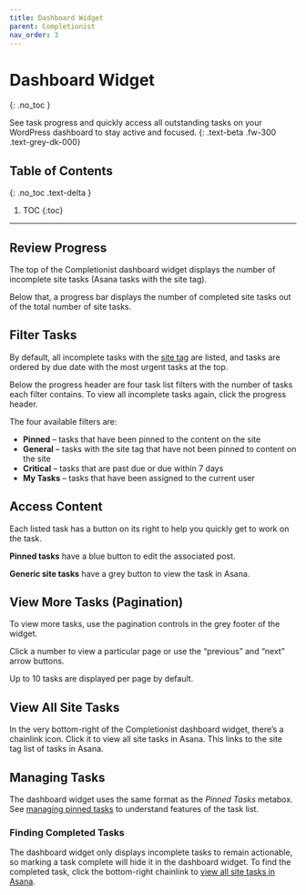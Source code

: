 ```yaml
---
title: Dashboard Widget
parent: Completionist
nav_order: 3
---
```


# Dashboard Widget
{: .no_toc }

See task progress and quickly access all outstanding tasks on your WordPress dashboard to stay active and focused.
{: .text-beta .fw-300 .text-grey-dk-000}

## Table of Contents
{: .no_toc .text-delta }

1. TOC
{:toc}

---

## Review Progress

The top of the Completionist dashboard widget displays the number of incomplete site tasks (Asana tasks with the site tag).

Below that, a progress bar displays the number of completed site tasks out of the total number of site tasks.

## Filter Tasks

By default, all incomplete tasks with the [site tag](http://localhost:8000/completionist/getting-started/setting-a-site-tag/) are listed, and tasks are ordered by due date with the most urgent tasks at the top.

Below the progress header are four task list filters with the number of tasks each filter contains. To view all incomplete tasks again, click the progress header.

The four available filters are:

- **Pinned** – tasks that have been pinned to the content on the site
- **General** – tasks with the site tag that have not been pinned to content on the site
- **Critical** – tasks that are past due or due within 7 days
- **My Tasks** – tasks that have been assigned to the current user

## Access Content

Each listed task has a button on its right to help you quickly get to work on the task.

**Pinned tasks** have a blue button to edit the associated post.

**Generic site tasks** have a grey button to view the task in Asana.

## View More Tasks (Pagination)

To view more tasks, use the pagination controls in the grey footer of the widget.

Click a number to view a particular page or use the “previous” and “next” arrow buttons.

Up to 10 tasks are displayed per page by default.

## View All Site Tasks

In the very bottom-right of the Completionist dashboard widget, there’s a chainlink icon. Click it to view all site tasks in Asana. This links to the site tag list of tasks in Asana.

## Managing Tasks

The dashboard widget uses the same format as the *Pinned Tasks* metabox. See [managing pinned tasks](https://docs.purpleturtlecreative.com/completionist/pinned-tasks/#manage-pinned-tasks) to understand features of the task list.

<div class="banner banner-info">
  <h3>
    Finding Completed Tasks
  </h3>
  <p>
    The dashboard widget only displays incomplete tasks to remain actionable, so marking a task complete will hide it in the dashboard widget. To find the completed task, click the bottom-right chainlink to <a href="#view-all-site-tasks">view all site tasks in Asana</a>.
  </p>
</div>

